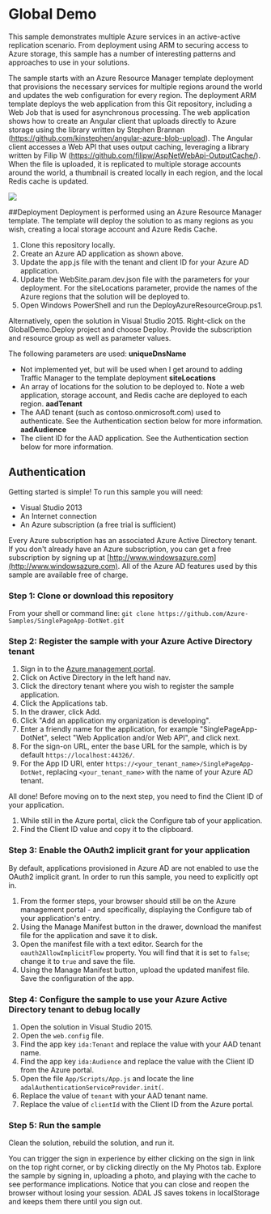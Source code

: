 # Global Demo
This sample demonstrates multiple Azure services in an active-active replication scenario.  From deployment using ARM to securing access to Azure storage, this sample has a number of interesting patterns and approaches to use in your solutions. 

The sample starts with an Azure Resource Manager template deployment that provisions the necessary services for multiple regions around the world and updates the web configuration for every region.
The deployment ARM template deploys the web application from this Git repository, including a Web Job that is used for asynchronous processing.
The web application shows how to create an Angular client that uploads directly to Azure storage using the library written by Stephen Brannan (https://github.com/kinstephen/angular-azure-blob-upload).
The Angular client accesses a Web API that uses output caching, leveraging a library written by Filip W (https://github.com/filipw/AspNetWebApi-OutputCache/).
When the file is uploaded, it is replicated to multiple storage accounts around the world, a thumbnail is created locally in each region, and the local Redis cache is updated.

<a href="http://armviz.io/#/?load=https://raw.githubusercontent.com/kaevans/GlobalDemo/GlobalDemo.Deploy/Templates/WebSite.json" target="_blank">
  <img src="http://armviz.io/visualizebutton.png"/>
</a>
  
##Deployment
Deployment is performed using an Azure Resource Manager template.  The template will deploy the solution to as many regions as you wish, creating a local storage account and Azure Redis Cache.

1. Clone this repository locally.  
2. Create an Azure AD application as shown above.  
3. Update the app.js file with the tenant and client ID for your Azure AD application.
4. Update the WebSite.param.dev.json file with the parameters for your deployment.  For the siteLocations parameter, provide the names of the Azure regions that the solution will be deployed to.  
5. Open Windows PowerShell and run the DeployAzureResourceGroup.ps1.  

Alternatively, open the solution in Visual Studio 2015.  Right-click on the GlobalDemo.Deploy project and choose Deploy.  Provide the subscription and resource group as well as parameter values.

The following parameters are used:
**uniqueDnsName**
*	Not implemented yet, but will be used when I get around to adding Traffic Manager to the template deployment
**siteLocations**
*	An array of locations for the solution to be deployed to.  Note a web application, storage account, and Redis cache are deployed to each region.
**aadTenant**
*	The AAD tenant (such as contoso.onmicrosoft.com) used to authenticate.  See the Authentication section below for more information.
**aadAudience**
*	The client ID for the AAD application.  See the Authentication section below for more information.


## Authentication
Getting started is simple!  To run this sample you will need:
- Visual Studio 2013
- An Internet connection
- An Azure subscription (a free trial is sufficient)

Every Azure subscription has an associated Azure Active Directory tenant.  If you don't already have an Azure subscription, you can get a free subscription by signing up at [http://www.windowsazure.com](http://www.windowsazure.com).  All of the Azure AD features used by this sample are available free of charge.

### Step 1:  Clone or download this repository

From your shell or command line:
`git clone https://github.com/Azure-Samples/SinglePageApp-DotNet.git`

### Step 2:  Register the sample with your Azure Active Directory tenant

1. Sign in to the [Azure management portal](https://manage.windowsazure.com).
2. Click on Active Directory in the left hand nav.
3. Click the directory tenant where you wish to register the sample application.
4. Click the Applications tab.
5. In the drawer, click Add.
6. Click "Add an application my organization is developing".
7. Enter a friendly name for the application, for example "SinglePageApp-DotNet", select "Web Application and/or Web API", and click next.
8. For the sign-on URL, enter the base URL for the sample, which is by default `https://localhost:44326/`.
9. For the App ID URI, enter `https://<your_tenant_name>/SinglePageApp-DotNet`, replacing `<your_tenant_name>` with the name of your Azure AD tenant.

All done!  Before moving on to the next step, you need to find the Client ID of your application.

1. While still in the Azure portal, click the Configure tab of your application.
2. Find the Client ID value and copy it to the clipboard.


### Step 3:  Enable the OAuth2 implicit grant for your application

By default, applications provisioned in Azure AD are not enabled to use the OAuth2 implicit grant. In order to run this sample, you need to explicitly opt in.

1. From the former steps, your browser should still be on the Azure management portal - and specifically, displaying the Configure tab of your application's entry.
2. Using the Manage Manifest button in the drawer, download the manifest file for the application and save it to disk.
3. Open the manifest file with a text editor. Search for the `oauth2AllowImplicitFlow` property. You will find that it is set to `false`; change it to `true` and save the file.
4. Using the Manage Manifest button, upload the updated manifest file. Save the configuration of the app.

### Step 4:  Configure the sample to use your Azure Active Directory tenant to debug locally

1. Open the solution in Visual Studio 2015.
2. Open the `web.config` file.
3. Find the app key `ida:Tenant` and replace the value with your AAD tenant name.
4. Find the app key `ida:Audience` and replace the value with the Client ID from the Azure portal.
5. Open the file `App/Scripts/App.js` and locate the line `adalAuthenticationServiceProvider.init(`.
6. Replace the value of `tenant` with your AAD tenant name.
7. Replace the value of `clientId` with the Client ID from the Azure portal.

### Step 5:  Run the sample

Clean the solution, rebuild the solution, and run it. 

You can trigger the sign in experience by either clicking on the sign in link on the top right corner, or by clicking directly on the My Photos tab.
Explore the sample by signing in, uploading a photo, and playing with the cache to see performance implications. 
Notice that you can close and reopen the browser without losing your session. ADAL JS saves tokens in localStorage and keeps them there until you sign out.

